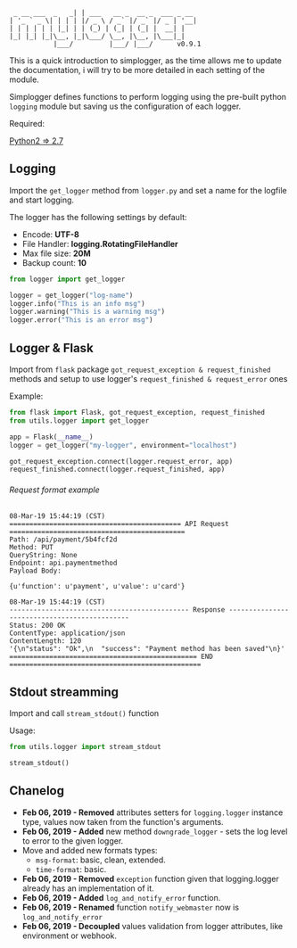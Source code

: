 ```                 _                             
 _ __ ___  _   _| | ___   __ _  __ _  ___ _ __ 
| '_ ` _ \| | | | |/ _ \ / _` |/ _` |/ _ | '__|
| | | | | | |_| | | (_) | (_| | (_| |  __| |   
|_| |_| |_|\__, |_|\___/ \__, |\__, |\___|_|   
           |___/         |___/ |___/      v0.9.1
```

This is a quick introduction to simplogger, as the time allows me to update the documentation, i will try to be more detailed in each setting of the module.

Simplogger defines functions to perform logging using the pre-built python `logging` module but saving us the configuration of each logger.

Required:

[Python2 => 2.7](https://www.python.org/)

Logging
-------

Import the `get_logger` method from `logger.py` and set a name for the logfile and start logging.

The logger has the following settings by default:

- Encode: __UTF-8__
- File Handler: __logging.RotatingFileHandler__
- Max file size: __20M__
- Backup count: __10__


```py
from logger import get_logger

logger = get_logger("log-name")
logger.info("This is an info msg")
logger.warning("This is a warning msg")
logger.error("This is an error msg")
```

Logger & Flask
--------------

Import from `flask` package `got_request_exception & request_finished` methods and setup to use logger's `request_finished & request_error` ones

Example:

```python
from flask import Flask, got_request_exception, request_finished
from utils.logger import get_logger

app = Flask(__name__)
logger = get_logger("my-logger", environment="localhost")

got_request_exception.connect(logger.request_error, app)
request_finished.connect(logger.request_finished, app)
```

###### Request format example
```console
08-Mar-19 15:44:19 (CST)
=========================================== API Request ============================================
Path: /api/payment/5b4fcf2d
Method: PUT
QueryString: None
Endpoint: api.paymentmethod
Payload Body:

{u'function': u'payment', u'value': u'card'}

08-Mar-19 15:44:19 (CST)
--------------------------------------------- Response ---------------------------------------------
Status: 200 OK
ContentType: application/json
ContentLength: 120
'{\n"status": "Ok",\n  "success": "Payment method has been saved"\n}'
=============================================== END ================================================
```

Stdout streamming
-----------------

Import and call `stream_stdout()` function

Usage:

```python
from utils.logger import stream_stdout

stream_stdout()
```


Chanelog
--------

- **Feb 06, 2019 - Removed** attributes setters for `logging.logger` instance type, values now taken from the function's arguments.
- **Feb 06, 2019 - Added** new method `downgrade_logger` - sets the log level to error to the given logger.
- Move and added new formats types:
  + `msg-format`: basic, clean, extended.
  + `time-format`: basic.
- **Feb 06, 2019 - Removed**  `exception` function given that logging.logger already has an implementation of it.
- **Feb 06, 2019 - Added** `log_and_notify_error` function.
- **Feb 06, 2019 - Renamed** function `notify_webmaster` now is `log_and_notify_error`
- **Feb 06, 2019 - Decoupled** values validation from logger attributes, like environment or webhook.

